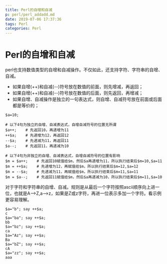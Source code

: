 ```yaml
---
title: Perl的自增和自减
p: perl/perl_addadd.md
date: 2019-07-06 17:37:36
tags: Perl
categories: Perl
---
```


# Perl的自增和自减

perl也支持数值类型的自增和自减操作。不仅如此，还支持字符、字符串的自增、自减。

- 如果自增(++)和自减(--)符号放在数值的前面，则先增减，再返回；
- 如果自增(++)和自减(--)符号放在数值的后面，则先返回，再增减；
- 如果自增、自减操作是独立的一句表达式，则自增、自减符号放在前面或后面都是等价的；
```
$a=10;

# 以下4句为独立的自增、自减表达式，自增自减符号的位置无所谓
$a++;    # 先返回10，再递增为11
++$a;    # 先递增为12，再返回12
--$a;    # 先递减为11，再返回11
$a--;    # 先返回11，再递减为10

# 以下4句为非独立的自增、自减表达式，自增自减符号的位置有影响
$m = $a++;    # 先返回10赋值给$m，然后$a再递增为11，所以执行结束后$m=10,$a=11
$m = ++$a;    # 先递增为12，再赋值给$m，所以执行结束后$m=12,$a=12
$m = --$a;    # 先递减为11，再赋值给$m，所以执行结束后$m=11,$a=11
$m = $a--;    # 先返回11赋值给$m，然后$a再递减为10，所以执行结束后$m=11,$a=10
```

对于字符和字符串的自增、自减。规则是从最后一个字符按照ascii顺序向上进一位，也就是A-->Z,a-->z，如果是Z或z字符，再进一位表示多加一个字符。看示例更容易理解。
```
$a="b"; say ++$a;
c
$a="ba"; say ++$a;
bb
$a="bz"; say ++$a;
ca
$a="Az"; say ++$a;
Ba
$a="bZ"; say ++$a;
cA
$a="zz"; say ++$a;
aaa
```